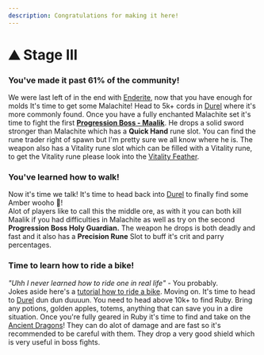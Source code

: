 ```yaml
---
description: Congratulations for making it here!
---
```


# ⛰️ Stage III

### You've made it past 61% of the community!

We were last left of in the end with [Enderite](../../modded-survival/end/custom-ores.md), now that you have enough for molds It's time to get some Malachite! Head to 5k+ cords in [Durel](../../durel/custom-ores.md) where it's more commonly found.  Once you have a fully enchanted Malachite set it's time to fight the first [**Progression Boss - Maalik**](../mechanics/progression-bosses/ii-maalik-the-forsaken.md). He drops a solid sword stronger than Malachite which has a **Quick Hand** rune slot. You can find the rune trader right of spawn but I'm pretty sure we all know where he is. The weapon also has a Vitality rune slot which can be filled with a Vitality rune, to get the Vitality rune please look into the [Vitality Feather](broken-reference).&#x20;

### You've learned how to walk!

Now it's time we talk! It's time to head back into [Durel](broken-reference) to finally find some Amber wooho :tada:!\
Alot of players like to call this the middle ore, as with it you can both kill Maalik if you had difficulties in Malachite as well as try on the second **Progression Boss Holy Guardian.** The weapon he drops is both deadly and fast and it also has a **Precision Rune** Slot to buff it's crit and parry percentages.

### Time to learn how to ride a bike!

_"Uhh I never learned how to ride one in real life"_ - You probably.  \
Jokes aside here's a [tutorial how to ride a bike](https://www.youtube.com/watch?v=GyLlw1CgXf8\&t=2s). Moving on. It's time to head to [Durel](../../durel/custom-ores.md) dun dun duuuun. You need to head above 10k+ to find Ruby. Bring any potions, golden apples, totems, anything that can save you in a dire situation. Once you're fully geared in Ruby it's time to find and take on the [Ancient Dragons](../../modded-survival/overworld/about-durel/mobs/ancient-dragons.md)! They can do alot of damage and are fast so it's recommended to be careful with them. They drop a very good shield which is very useful in boss fights.
